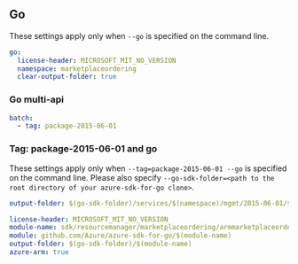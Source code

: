 ## Go

These settings apply only when `--go` is specified on the command line.

``` yaml $(go) && !$(track2)
go:
  license-header: MICROSOFT_MIT_NO_VERSION
  namespace: marketplaceordering
  clear-output-folder: true
```

### Go multi-api

``` yaml $(go) && !$(track2) && $(multiapi)
batch:
  - tag: package-2015-06-01
```

### Tag: package-2015-06-01 and go

These settings apply only when `--tag=package-2015-06-01 --go` is specified on the command line.
Please also specify `--go-sdk-folder=<path to the root directory of your azure-sdk-for-go clone>`.

``` yaml $(tag) == 'package-2015-06-01' && $(go)
output-folder: $(go-sdk-folder)/services/$(namespace)/mgmt/2015-06-01/$(namespace)
```
```yaml $(go) && $(track2)
license-header: MICROSOFT_MIT_NO_VERSION
module-name: sdk/resourcemanager/marketplaceordering/armmarketplaceordering
module: github.com/Azure/azure-sdk-for-go/$(module-name)
output-folder: $(go-sdk-folder)/$(module-name)
azure-arm: true
```

